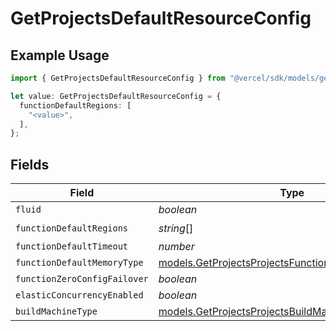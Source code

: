 # GetProjectsDefaultResourceConfig

## Example Usage

```typescript
import { GetProjectsDefaultResourceConfig } from "@vercel/sdk/models/getprojectsop.js";

let value: GetProjectsDefaultResourceConfig = {
  functionDefaultRegions: [
    "<value>",
  ],
};
```

## Fields

| Field                                                                                                            | Type                                                                                                             | Required                                                                                                         | Description                                                                                                      |
| ---------------------------------------------------------------------------------------------------------------- | ---------------------------------------------------------------------------------------------------------------- | ---------------------------------------------------------------------------------------------------------------- | ---------------------------------------------------------------------------------------------------------------- |
| `fluid`                                                                                                          | *boolean*                                                                                                        | :heavy_minus_sign:                                                                                               | N/A                                                                                                              |
| `functionDefaultRegions`                                                                                         | *string*[]                                                                                                       | :heavy_check_mark:                                                                                               | N/A                                                                                                              |
| `functionDefaultTimeout`                                                                                         | *number*                                                                                                         | :heavy_minus_sign:                                                                                               | N/A                                                                                                              |
| `functionDefaultMemoryType`                                                                                      | [models.GetProjectsProjectsFunctionDefaultMemoryType](../models/getprojectsprojectsfunctiondefaultmemorytype.md) | :heavy_minus_sign:                                                                                               | N/A                                                                                                              |
| `functionZeroConfigFailover`                                                                                     | *boolean*                                                                                                        | :heavy_minus_sign:                                                                                               | N/A                                                                                                              |
| `elasticConcurrencyEnabled`                                                                                      | *boolean*                                                                                                        | :heavy_minus_sign:                                                                                               | N/A                                                                                                              |
| `buildMachineType`                                                                                               | [models.GetProjectsProjectsBuildMachineType](../models/getprojectsprojectsbuildmachinetype.md)                   | :heavy_minus_sign:                                                                                               | N/A                                                                                                              |